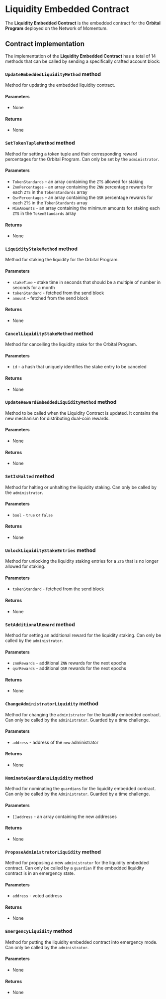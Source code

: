 # Liquidity Embedded Contract

The **Liquidity Embedded Contract** is the embedded contract for the **Orbital Program** deployed on the Network of Momentum.

## Contract implementation

The implementation of the **Liquidity Embedded Contract** has a total of 14 methods that can be called by sending a specifically crafted account block:

### `UpdateEmbeddedLiquidityMethod` method

Method for updating the embedded liquidity contract.

#### Parameters

- None

#### Returns

- None

### `SetTokenTupleMethod` method

Method for setting a token tuple and their corresponding reward percentages for the Orbital Program. Can only be set by the `administrator`.

#### Parameters

- `TokenStandards` - an array containing the `ZTS` allowed for staking
- `ZnnPercentages` - an array containing the `ZNN` percentage rewards for each `ZTS` in the `TokenStandards` array
- `QsrPercentages` - an array containing the `QSR` percentage rewards for each `ZTS` in the `TokenStandards` array
- `MinAmounts` - an array containing the minimum amounts for staking each `ZTS` in the `TokenStandards` array

#### Returns

- None

### `LiquidityStakeMethod` method

Method for staking the liquidity for the Orbital Program.

#### Parameters

- `stakeTime` - stake time in seconds that should be a multiple of number in seconds for a month
- `tokenStandard` - fetched from the send block
- `amount` - fetched from the send block

#### Returns

- None

### `CancelLiquidityStakeMethod` method

Method for cancelling the liquidity stake for the Orbital Program.

#### Parameters

- `id` - a hash that uniquely identifies the stake entry to be canceled

#### Returns

- None

### `UpdateRewardEmbeddedLiquidityMethod` method

Method to be called when the Liquidity Contract is updated. It contains the new mechanism for distributing dual-coin rewards.

#### Parameters

- None

#### Returns

- None

### `SetIsHalted` method

Method for halting or unhalting the liquidity staking. Can only be called by the `administrator`.

#### Parameters

- `bool` - `true` or `false`

#### Returns

- None

### `UnlockLiquidityStakeEntries` method

Method for unlocking the liquidity staking entries for a `ZTS` that is no longer allowed for staking.

#### Parameters

- `tokenStandard` - fetched from the send block

#### Returns

- None

### `SetAdditionalReward` method

Method for setting an additional reward for the liquidity staking. Can only be called by the `administrator`.

#### Parameters

- `znnRewards` - additional `ZNN` rewards for the next epochs
- `qsrRewards` - additional `QSR` rewards for the next epochs

#### Returns

- None

### `ChangeAdministratorLiquidity` method

Method for changing the `administrator` for the liquidity embedded contract. Can only be called by the `administrator`. Guarded by a time challenge.

#### Parameters

- `address` - address of the `new` administrator

#### Returns

- None

### `NominateGuardiansLiquidity` method

Method for nominating the `guardians` for the liquidity embedded contract. Can only be called by the `Administrator`. Guarded by a time challenge.

#### Parameters

- `[]address` - an array containing the new addresses

#### Returns

- None

### `ProposeAdministratorLiquidity` method

Method for proposing a new `administrator` for the liquidity embedded contract. Can only be called by a `guardian` if the embedded liquidity contract is in an emergency state.

#### Parameters

- `address` - voted address

#### Returns

- None

### `EmergencyLiquidity` method

Method for putting the liquidity embedded contract into emergency mode. Can only be called by the `administrator`.

#### Parameters

- None

#### Returns

- None
